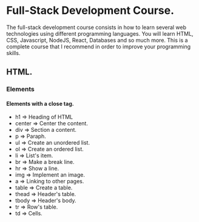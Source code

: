 
# Full-Stack Development Course.

The full-stack development course consists in how to learn several web technologies using different programming languages.
You will learn HTML, CSS, Javascript, NodeJS, React, Databases and so much more. This is a complete course that I recommend 
in order to improve your programming skills. 

## HTML.

### Elements

#### Elements with a close tag.

* h1 => Heading of HTML
* center => Center the content.
* div => Section a content.
* p => Paraph.
* ul => Create an unordered list.
* ol => Create an ordered list.
* li => List's item.
* br => Make a break line.
* hr => Show a line.
* img => Implement an image.
* a => Linking to other pages.
* table => Create a table.
* thead => Header's table.
* tbody => Header's body.
* tr => Row's table.
* td => Cells.


